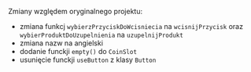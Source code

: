 Zmiany względem oryginalnego projektu:

* zmiana funkcj `wybierzPrzyciskDoWcisniecia` na `wcisnijPrzycisk` oraz
  `wybierProduktDoUzupelnienia` na `uzupelnijProdukt`
* zmiana nazw na angielski
* dodanie funckji `empty()` do `CoinSlot`
* usunięcie funckji `useButton` z klasy `Button`
